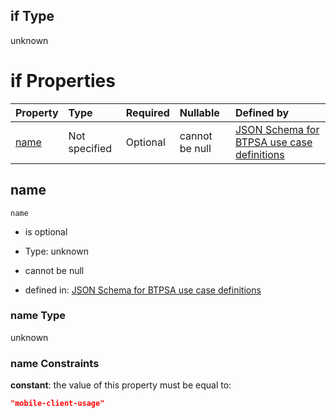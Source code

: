 ## if Type

unknown

# if Properties

| Property      | Type          | Required | Nullable       | Defined by                                                                                                                                                                                                        |
| :------------ | :------------ | :------- | :------------- | :---------------------------------------------------------------------------------------------------------------------------------------------------------------------------------------------------------------- |
| [name](#name) | Not specified | Optional | cannot be null | [JSON Schema for BTPSA use case definitions](btpsa-usecase-properties-services-items-allof-1-then-allof-63-if-properties-name.md "undefined#/properties/services/items/allOf/1/then/allOf/63/if/properties/name") |

## name



`name`

*   is optional

*   Type: unknown

*   cannot be null

*   defined in: [JSON Schema for BTPSA use case definitions](btpsa-usecase-properties-services-items-allof-1-then-allof-63-if-properties-name.md "undefined#/properties/services/items/allOf/1/then/allOf/63/if/properties/name")

### name Type

unknown

### name Constraints

**constant**: the value of this property must be equal to:

```json
"mobile-client-usage"
```
